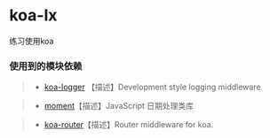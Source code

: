 # koa-lx
练习使用koa 

### 使用到的模块依赖

> + [koa-logger](https://github.com/koajs/logger) 【描述】Development style logging middleware

> + [moment](http://momentjs.cn/)【描述】JavaScript 日期处理类库

> + [koa-router](https://github.com/alexmingoia/koa-router)【描述】Router middleware for koa.